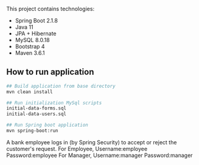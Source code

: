 This project contains technologies:
- Spring Boot 2.1.8
- Java 11
- JPA + Hibernate
- MySQL 8.0.18
- Bootstrap 4
- Maven 3.6.1

How to run application
---------------------------------------------
```bash
## Build application from base directory
mvn clean install

## Run initialization MySql scripts
initial-data-forms.sql
initial-data-users.sql

## Run Spring boot application
mvn spring-boot:run

```
A bank employee logs in (by Spring Security) to accept or reject the customer's request.
For Employee, Username:employee  Password:employee
For Manager, Username:manager  Password:manager
